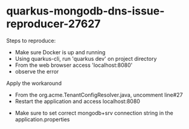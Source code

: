 # quarkus-mongodb-dns-issue-reproducer-27627

Steps to reproduce:
- Make sure Docker is up and running
- Using quarkus-cli, run 'quarkus dev' on project directory
- From the web browser access 'localhost:8080'
- observe the error

Apply the workaround
- From the org.acme.TenantConfigResolver.java, uncomment line#27
- Restart the application and access localhost:8080
* Make sure to set correct mongodb+srv connection string in the application.properties